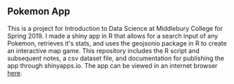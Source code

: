 ## Pokemon App  

This is a project for Introduction to Data Science at Middlebury College for Spring 2019. I made a shiny app in R that allows for a search input of
any Pokemon, retrieves it's stats, and uses the geojsonio package in R to create an interactive map game. This repository includes the R script and 
subsequent notes, a csv dataset file, and documentation for publishing the app through shinyapps.io. The app can be viewed in an internet browser 
[here](https://gausedatascience.shinyapps.io/test2/).
